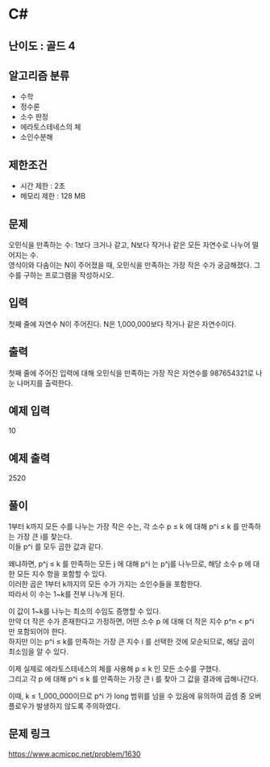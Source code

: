 # C#

## 난이도 : 골드 4

## 알고리즘 분류
  - 수학
  - 정수론
  - 소수 판정
  - 에라토스테네스의 체
  - 소인수분해

## 제한조건
  - 시간 제한 : 2초
  - 메모리 제한 : 128 MB

## 문제
오민식을 만족하는 수: 1보다 크거나 같고, N보다 작거나 같은 모든 자연수로 나누어 떨어지는 수.<br/>
영식이와 다솜이는 N이 주어졌을 때, 오민식을 만족하는 가장 작은 수가 궁금해졌다. 그 수를 구하는 프로그램을 작성하시오.<br/>


## 입력
첫째 줄에 자연수 N이 주어진다. N은 1,000,000보다 작거나 같은 자연수이다.<br/>


## 출력
첫째 줄에 주어진 입력에 대해 오민식을 만족하는 가장 작은 자연수를 987654321로 나눈 나머지를 출력한다.<br/>


## 예제 입력
10<br/>


## 예제 출력
2520<br/>


## 풀이
1부터 k까지 모든 수를 나누는 가장 작은 수는, 각 소수 p ≤ k 에 대해 p^i ≤ k 를 만족하는 가장 큰 i를 찾는다.<br/>
이들 p^i 를 모두 곱한 값과 같다.<br/>


왜냐하면, p^j ≤ k 를 만족하는 모든 j 에 대해 p^i 는 p^j를 나누므로, 해당 소수 p 에 대한 모든 지수 항을 포함할 수 있다.<br/>
이러한 곱은 1부터 k까지의 모든 수가 가지는 소인수들을 포함한다.<br/>
따라서 이 수는 1~k를 전부 나누게 된다.<br/>


이 값이 1~k를 나누는 최소의 수임도 증명할 수 있다.<br/>
만약 더 작은 수가 존재한다고 가정하면, 어떤 소수 p 에 대해 더 작은 지수 p^n < p^i 만 포함되어야 한다.<br/>
하지만 이는 p^i ≤ k를 만족하는 가장 큰 지수 i 를 선택한 것에 모순되므로, 해당 곱이 최소임을 알 수 있다.<br/>


이제 실제로 에라토스테네스의 체를 사용해 p ≤ k 인 모든 소수를 구했다.<br/>
그리고 각 p 에 대해 p^i ≤ k 를 만족하는 가장 큰 i 를 찾아 그 값을 결과에 곱해나간다.<br/>


이때, k ≤ 1_000_000이므로 p^i 가 long 범위를 넘을 수 있음에 유의하여 곱셈 중 오버플로우가 발생하지 않도록 주의하였다.<br/>


## 문제 링크
https://www.acmicpc.net/problem/1630